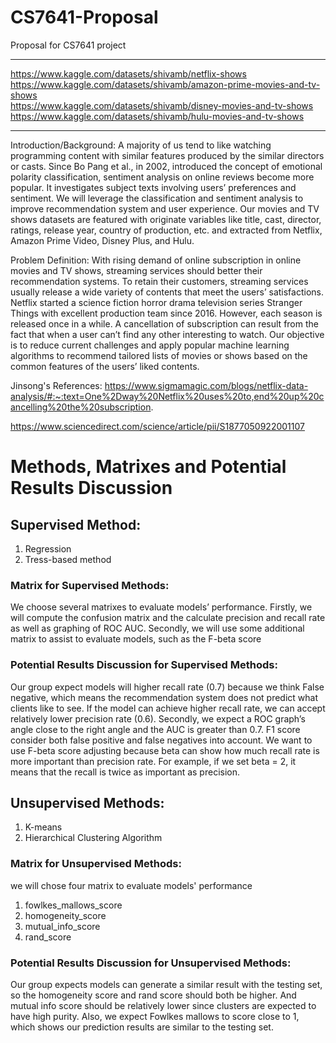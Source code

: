 # CS7641-Proposal
Proposal for CS7641 project
____________________________________________________________________________________________________________________________________
https://www.kaggle.com/datasets/shivamb/netflix-shows  
https://www.kaggle.com/datasets/shivamb/amazon-prime-movies-and-tv-shows   
https://www.kaggle.com/datasets/shivamb/disney-movies-and-tv-shows   
https://www.kaggle.com/datasets/shivamb/hulu-movies-and-tv-shows  
____________________________________________________________________________________________________________________________________
Introduction/Background:
A majority of us tend to like watching programming content with similar features produced by the similar directors or casts. Since Bo Pang et al., in 2002, introduced the concept of emotional polarity classification, sentiment analysis on online reviews become more popular. It investigates subject texts involving users’ preferences and sentiment. We will leverage the classification and sentiment analysis to improve recommendation system and user experience. Our movies and TV shows datasets are featured with originate variables like title, cast, director, ratings, release year, country of production, etc. and extracted from Netflix, Amazon Prime Video, Disney Plus, and Hulu.  

Problem Definition:
With rising demand of online subscription in online movies and TV shows, streaming services should better their recommendation systems. To retain their customers, streaming services usually release a wide variety of contents that meet the users’ satisfactions. Netflix started a science fiction horror drama television series Stranger Things with excellent production team since 2016. However, each season is released once in a while. A cancellation of subscription can result from the fact that when a user can’t find any other interesting to watch. Our objective is to reduce current challenges and apply popular machine learning algorithms to recommend tailored lists of movies or shows based on the common features of the users’ liked contents.  

Jinsong's References:
https://www.sigmamagic.com/blogs/netflix-data-analysis/#:~:text=One%2Dway%20Netflix%20uses%20to,end%20up%20cancelling%20the%20subscription.

https://www.sciencedirect.com/science/article/pii/S1877050922001107

# Methods, Matrixes and Potential Results Discussion
## Supervised Method:
1. Regression
2. Tress-based method 

### Matrix for Supervised Methods: 
We choose several matrixes to evaluate models’ performance. Firstly, we will compute the confusion matrix and the calculate precision and recall rate as well as graphing of ROC AUC. Secondly, we will use some additional matrix to assist to evaluate models, such as the F-beta score

### Potential Results Discussion for Supervised Methods:
Our group expect models will higher recall rate (0.7) because we think False negative, which means the recommendation system does not predict what clients like to see. If the model can achieve higher recall rate, we can accept relatively lower precision rate (0.6). Secondly, we expect a ROC graph’s angle close to the right angle and the AUC is greater than 0.7. F1 score consider both false positive and false negatives into account. We want to use F-beta score adjusting because beta can show how much recall rate is more important than precision rate. For example, if we set beta = 2, it means that the recall is twice as important as precision. 

## Unsupervised Methods:
1. K-means
2. Hierarchical Clustering Algorithm

### Matrix for Unsupervised Methods: 
we will chose four matrix to evaluate models' performance
1.	fowlkes_mallows_score
2.	homogeneity_score
3.	mutual_info_score
4.	rand_score

### Potential Results Discussion for Unsupervised Methods:
Our group expects models can generate a similar result with the testing set, so the homogeneity score and rand score should both be higher. And mutual info score should be relatively lower since clusters are expected to have high purity. Also, we expect Fowlkes mallows to score close to 1, which shows our prediction results are similar to the testing set.
